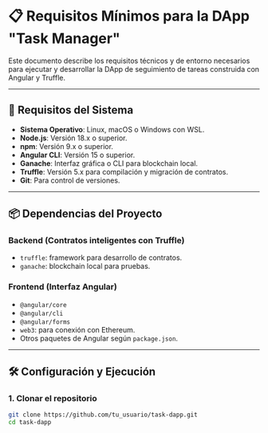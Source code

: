 # 📋 Requisitos Mínimos para la DApp "Task Manager"

Este documento describe los requisitos técnicos y de entorno necesarios para ejecutar y desarrollar la DApp de seguimiento de tareas construida con Angular y Truffle.

---

## 🔧 Requisitos del Sistema

- **Sistema Operativo**: Linux, macOS o Windows con WSL.
- **Node.js**: Versión 18.x o superior.
- **npm**: Versión 9.x o superior.
- **Angular CLI**: Versión 15 o superior.
- **Ganache**: Interfaz gráfica o CLI para blockchain local.
- **Truffle**: Versión 5.x para compilación y migración de contratos.
- **Git**: Para control de versiones.

---

## 📦 Dependencias del Proyecto

### Backend (Contratos inteligentes con Truffle)

- `truffle`: framework para desarrollo de contratos.
- `ganache`: blockchain local para pruebas.

### Frontend (Interfaz Angular)

- `@angular/core`
- `@angular/cli`
- `@angular/forms`
- `web3`: para conexión con Ethereum.
- Otros paquetes de Angular según `package.json`.

---

## 🛠️ Configuración y Ejecución

### 1. Clonar el repositorio

```bash
git clone https://github.com/tu_usuario/task-dapp.git
cd task-dapp
